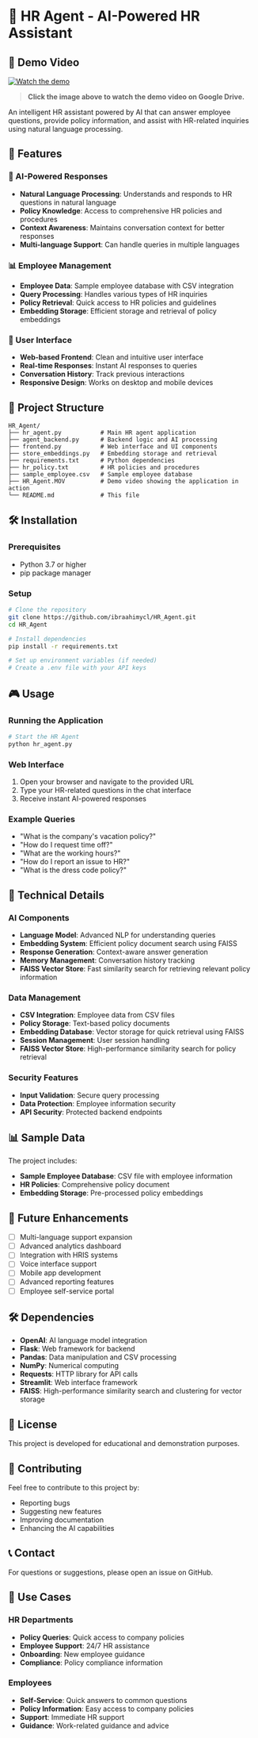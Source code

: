 # 🤖 HR Agent - AI-Powered HR Assistant

## 🎥 Demo Video

[![Watch the demo](https://img.youtube.com/vi/1SfOI0SOCnxGpvWbhgjzAcCuHRXN3Ruk5/0.jpg)](https://drive.google.com/file/d/1SfOI0SOCnxGpvWbhgjzAcCuHRXN3Ruk5/view?usp=drive_link)

> **Click the image above to watch the demo video on Google Drive.**

An intelligent HR assistant powered by AI that can answer employee questions, provide policy information, and assist with HR-related inquiries using natural language processing.

## 🚀 Features

### 🤖 AI-Powered Responses
- **Natural Language Processing**: Understands and responds to HR questions in natural language
- **Policy Knowledge**: Access to comprehensive HR policies and procedures
- **Context Awareness**: Maintains conversation context for better responses
- **Multi-language Support**: Can handle queries in multiple languages

### 📊 Employee Management
- **Employee Data**: Sample employee database with CSV integration
- **Query Processing**: Handles various types of HR inquiries
- **Policy Retrieval**: Quick access to HR policies and guidelines
- **Embedding Storage**: Efficient storage and retrieval of policy embeddings

### 🎨 User Interface
- **Web-based Frontend**: Clean and intuitive user interface
- **Real-time Responses**: Instant AI responses to queries
- **Conversation History**: Track previous interactions
- **Responsive Design**: Works on desktop and mobile devices

## 📁 Project Structure

```
HR_Agent/
├── hr_agent.py           # Main HR agent application
├── agent_backend.py      # Backend logic and AI processing
├── frontend.py           # Web interface and UI components
├── store_embeddings.py   # Embedding storage and retrieval
├── requirements.txt      # Python dependencies
├── hr_policy.txt         # HR policies and procedures
├── sample_employee.csv   # Sample employee database
├── HR_Agent.MOV          # Demo video showing the application in action
└── README.md             # This file
```

## 🛠️ Installation

### Prerequisites
- Python 3.7 or higher
- pip package manager

### Setup
```bash
# Clone the repository
git clone https://github.com/ibraahimycl/HR_Agent.git
cd HR_Agent

# Install dependencies
pip install -r requirements.txt

# Set up environment variables (if needed)
# Create a .env file with your API keys
```

## 🎮 Usage

### Running the Application
```bash
# Start the HR Agent
python hr_agent.py
```

### Web Interface
1. Open your browser and navigate to the provided URL
2. Type your HR-related questions in the chat interface
3. Receive instant AI-powered responses

### Example Queries
- "What is the company's vacation policy?"
- "How do I request time off?"
- "What are the working hours?"
- "How do I report an issue to HR?"
- "What is the dress code policy?"

## 🔧 Technical Details

### AI Components
- **Language Model**: Advanced NLP for understanding queries
- **Embedding System**: Efficient policy document search using FAISS
- **Response Generation**: Context-aware answer generation
- **Memory Management**: Conversation history tracking
- **FAISS Vector Store**: Fast similarity search for retrieving relevant policy information

### Data Management
- **CSV Integration**: Employee data from CSV files
- **Policy Storage**: Text-based policy documents
- **Embedding Database**: Vector storage for quick retrieval using FAISS
- **Session Management**: User session handling
- **FAISS Vector Store**: High-performance similarity search for policy retrieval

### Security Features
- **Input Validation**: Secure query processing
- **Data Protection**: Employee information security
- **API Security**: Protected backend endpoints

## 📊 Sample Data

The project includes:
- **Sample Employee Database**: CSV file with employee information
- **HR Policies**: Comprehensive policy document
- **Embedding Storage**: Pre-processed policy embeddings

## 🔮 Future Enhancements

- [ ] Multi-language support expansion
- [ ] Advanced analytics dashboard
- [ ] Integration with HRIS systems
- [ ] Voice interface support
- [ ] Mobile app development
- [ ] Advanced reporting features
- [ ] Employee self-service portal

## 🛠️ Dependencies

- **OpenAI**: AI language model integration
- **Flask**: Web framework for backend
- **Pandas**: Data manipulation and CSV processing
- **NumPy**: Numerical computing
- **Requests**: HTTP library for API calls
- **Streamlit**: Web interface framework
- **FAISS**: High-performance similarity search and clustering for vector storage

## 📝 License

This project is developed for educational and demonstration purposes.

## 🤝 Contributing

Feel free to contribute to this project by:
- Reporting bugs
- Suggesting new features
- Improving documentation
- Enhancing the AI capabilities

## 📞 Contact

For questions or suggestions, please open an issue on GitHub.

## 🎯 Use Cases

### HR Departments
- **Policy Queries**: Quick access to company policies
- **Employee Support**: 24/7 HR assistance
- **Onboarding**: New employee guidance
- **Compliance**: Policy compliance information

### Employees
- **Self-Service**: Quick answers to common questions
- **Policy Information**: Easy access to company policies
- **Support**: Immediate HR support
- **Guidance**: Work-related guidance and advice 